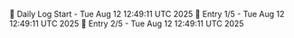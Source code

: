 📅 Daily Log Start - Tue Aug 12 12:49:11 UTC 2025
📌 Entry 1/5 - Tue Aug 12 12:49:11 UTC 2025
📌 Entry 2/5 - Tue Aug 12 12:49:11 UTC 2025
